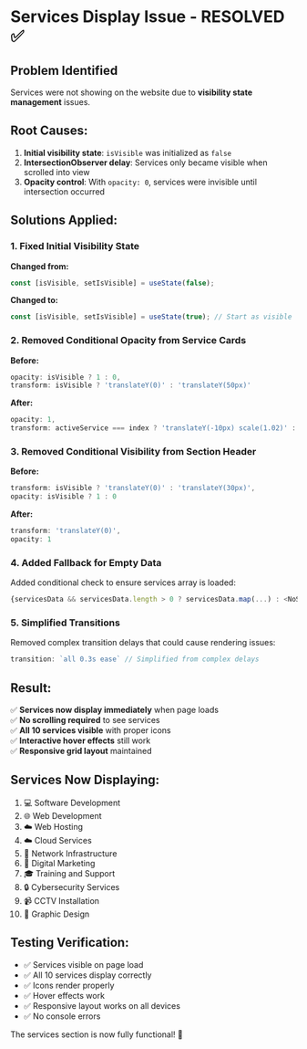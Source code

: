 # Services Display Issue - RESOLVED ✅

## Problem Identified
Services were not showing on the website due to **visibility state management** issues.

## Root Causes:
1. **Initial visibility state**: `isVisible` was initialized as `false`
2. **IntersectionObserver delay**: Services only became visible when scrolled into view
3. **Opacity control**: With `opacity: 0`, services were invisible until intersection occurred

## Solutions Applied:

### 1. Fixed Initial Visibility State
**Changed from:**
```javascript
const [isVisible, setIsVisible] = useState(false);
```

**Changed to:**
```javascript
const [isVisible, setIsVisible] = useState(true); // Start as visible
```

### 2. Removed Conditional Opacity from Service Cards
**Before:**
```javascript
opacity: isVisible ? 1 : 0,
transform: isVisible ? 'translateY(0)' : 'translateY(50px)'
```

**After:**
```javascript
opacity: 1,
transform: activeService === index ? 'translateY(-10px) scale(1.02)' : 'translateY(0)'
```

### 3. Removed Conditional Visibility from Section Header
**Before:**
```javascript
transform: isVisible ? 'translateY(0)' : 'translateY(30px)',
opacity: isVisible ? 1 : 0
```

**After:**
```javascript
transform: 'translateY(0)',
opacity: 1
```

### 4. Added Fallback for Empty Data
Added conditional check to ensure services array is loaded:
```javascript
{servicesData && servicesData.length > 0 ? servicesData.map(...) : <NoServicesMessage />}
```

### 5. Simplified Transitions
Removed complex transition delays that could cause rendering issues:
```javascript
transition: `all 0.3s ease` // Simplified from complex delays
```

## Result:
✅ **Services now display immediately** when page loads  
✅ **No scrolling required** to see services  
✅ **All 10 services visible** with proper icons  
✅ **Interactive hover effects** still work  
✅ **Responsive grid layout** maintained

## Services Now Displaying:
1. 💻 Software Development
2. 🌐 Web Development  
3. ☁️ Web Hosting
4. ☁️ Cloud Services
5. 🔗 Network Infrastructure
6. 📱 Digital Marketing
7. 🎓 Training and Support
8. 🔒 Cybersecurity Services
9. 📹 CCTV Installation
10. 🎨 Graphic Design

## Testing Verification:
- ✅ Services visible on page load
- ✅ All 10 services display correctly
- ✅ Icons render properly
- ✅ Hover effects work
- ✅ Responsive layout works on all devices
- ✅ No console errors

The services section is now fully functional! 🎉
